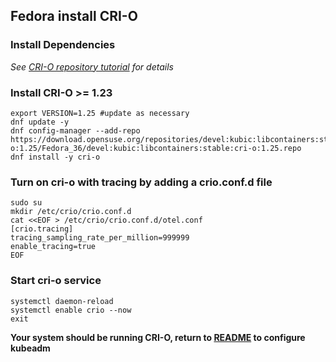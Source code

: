 ## Fedora install CRI-O

### Install Dependencies

*See [CRI-O repository tutorial](https://github.com/cri-o/cri-o/blob/master/tutorial.md) for details* 

### Install CRI-O >= 1.23

```shell
export VERSION=1.25 #update as necessary
dnf update -y
dnf config-manager --add-repo https://download.opensuse.org/repositories/devel:kubic:libcontainers:stable:cri-o:1.25/Fedora_36/devel:kubic:libcontainers:stable:cri-o:1.25.repo
dnf install -y cri-o
```

### Turn on cri-o with tracing by adding a crio.conf.d file

```shell
sudo su
mkdir /etc/crio/crio.conf.d
cat <<EOF > /etc/crio/crio.conf.d/otel.conf
[crio.tracing]
tracing_sampling_rate_per_million=999999
enable_tracing=true
EOF
```

### Start cri-o service

```shell
systemctl daemon-reload
systemctl enable crio --now
exit
```
**Your system should be running CRI-O, return to [README](https://github.com/sallyom/otel-kubeadm/blob/main/README.md#configure-for-kubeadm) to configure kubeadm**
